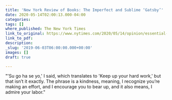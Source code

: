 ```yaml
---
title: 'New York Review of Books: The Imperfect and Sublime ‘Gatsby’'
date: 2020-05-14T02:00:13.000-04:00
categories: 
tags: []
where_published: The New York Times
link_to_original: https://www.nytimes.com/2020/05/14/opinion/essential-workers-restaurants-covid.html?smid=em-share
link_to_pdf: 
description: 
_slug: '2019-06-03T06:00:00.000+00:00'
images: []
draft: true

---
```

"'Su go ha se yo,' I said, which translates to 'Keep up your hard work,' but that isn’t it exactly. The phrase is a kindness, meaning, I recognize you’re making an effort, and I encourage you to bear up, and it also means, I admire your labor."